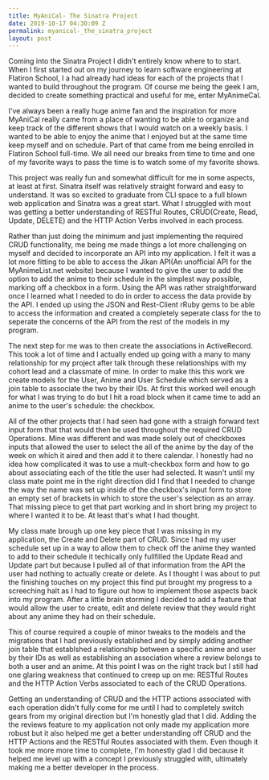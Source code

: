 ```yaml
---
title: MyAniCal- The Sinatra Project
date: 2019-10-17 04:30:09 Z
permalink: myanical-_the_sinatra_project
layout: post
---
```


Coming into the Sinatra Project I didn't entirely know where to to start. When I first started out on my journey to learn software engineering at Flatiron School, I a had already had ideas for each of the projects that I wanted to build throughout the program. Of course me being the geek I am, decided to create something practical and useful for me, enter MyAnimeCal.

I've always been a really huge anime fan and the inspiration for more MyAniCal really came from a place of wanting to be able to organize and keep track of the different shows that I would watch on a weekly basis. I wanted to be able to enjoy the anime that I enjoyed but at the same time keep myself and on schedule. Part of that came from me being enrolled in Flatiron School full-time. We all need our breaks from time to time and one of my favorite ways to pass the time is to watch some of my favorite shows. 

This project was really fun and somewhat difficult for me in some aspects, at least at first. Sinatra itself was relatively straight forward and easy to understand. It was so excited to graduate from CLI space to a full blown web application and Sinatra was a great start. What I struggled with most was getting a better understanding of RESTful Routes, CRUD(Create, Read, Update, DELETE) and the HTTP Action Verbs involved in each process.

Rather than just doing the minimum and just implementing the required CRUD functionality, me being me made things a lot more challenging on myself and decided to incorporate an API into my application. I felt it was a lot more fitting to be able to access the Jikan API(An unofficial API for the MyAnimeList.net website) because I wanted to give the user to add the option to add the anime to their schedule in the simplest way possible, marking off a checkbox in a form. Using the API was rather straightforward once I learned what I needed to do in order to access the data provide by the API. I ended up using the JSON and Rest-Client rRuby gems to be able to access the information and created a completely seperate class for the to seperate the concerns of the API from the rest of the models in my program. 

The next step for me was to then create the associations in ActiveRecord. This took a lot of time and I actually ended up going with a many to many relationship for my project after talk through these relationships  with my cohort lead and a classmate of mine. In order to make this this work we create models for the User, Anime and User Schedule which served as a join table to associate the two by their IDs. At first this worked well enough for what I was trying to do but I hit a road block when it came time to add an anime to the user's schedule: the checkbox.

All of the other projects that I had seen had gone with a straigh forward text input form that that would then be used throughout the required CRUD Operations. Mine was different and was made solely out of checkboxes inputs that allowed the user to select the all of the anime by the day of the week on which it aired and then add it to there calendar. I honestly had no idea how complicated it was to use a mult-checkbox form and how to go about associating each of the title the user had selected. It wasn't until my class mate point me in the right direction did I find that I needed to change the way the name was set up inside of the checkbox's input form to store an empty set of brackets in which to store the user's selection as an array. That missing piece to get that part working and in short bring my project to where I wanted it to be. At least that's what I had thought.

My class mate brough up one key piece that I was missing in my application, the Create and Delete part of CRUD. Since I had my user schedule set up in a way to allow them to check off the anime they wanted to add to their schedule it techically only fullfilled the Update Read and Update part but because I pulled all of that information from the API the user had nothing to actually create or delete. As I thought I was about to put the finishing touches on my project this find put brought my progress to a screeching halt as I had to figure out how to implement those aspects back into my program. After a little brain storming I decided to add a feature that would allow the user to create, edit and delete review that they would right about any anime they had on their schedule.

This of course required a couple of minor tweaks to the models and the migrations that I had previously established and by simply adding another join table that establshed a relationship between a specific anime and user by their IDs as well as establishing an association where a review belongs to both a user and an anime. At this point I was on the right track but I still had one glaring weakness that continued to creep up on me: RESTful Routes and the HTTP Action Verbs associated to each of the CRUD Operations.

Getting an understanding of CRUD and the HTTP actions associated with each operation didn't fully come for me until I had to completely switch gears from my original direction but I'm honestly glad that I did. Adding the the reviews feature to my application not only made my application more robust but it also helped me get a better understanding off CRUD and the HTTP Actions and the RESTful Routes associated with them. Even though it took me more more time to complete, I'm honestly glad I did because it helped me level up with a concept I previously struggled with, ultimately making me a better developer in the process.
